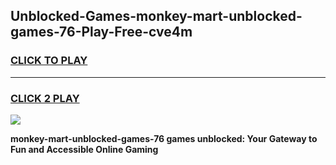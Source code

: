 
## Unblocked-Games-monkey-mart-unblocked-games-76-Play-Free-cve4m
<h3>
<a href="https://premium76.site?title=monkey-mart-unblocked-games-76&ref=21A">CLICK TO PLAY</a></h3>
<hr>

<h3>
<a href="https://premium76.site?title=monkey-mart-unblocked-games-76&ref=21A">CLICK 2 PLAY</a>
  
</h3>

<a href="https://premium76.site?title=monkey-mart-unblocked-games-76&ref=21A"><img src="https://clearcache.store/games.png"></a>


**monkey-mart-unblocked-games-76 games unblocked: Your Gateway to Fun and Accessible Online Gaming**
